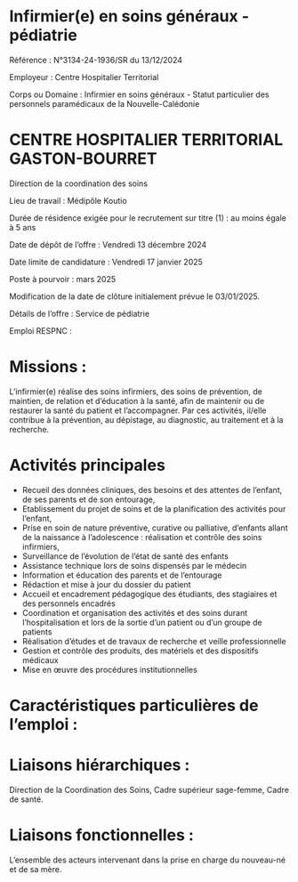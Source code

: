 # Infirmier(e) en soins généraux - pédiatrie

Référence : N°3134-24-1936/SR du 13/12/2024

Employeur : Centre Hospitalier Territorial

Corps ou Domaine : Infirmier en soins généraux - Statut particulier des personnels paramédicaux de la Nouvelle-Calédonie

# CENTRE HOSPITALIER TERRITORIAL GASTON-BOURRET

Direction de la coordination des soins

Lieu de travail : Médipôle Koutio

Durée de résidence exigée pour le recrutement sur titre (1) : au moins égale à 5 ans

Date de dépôt de l’offre : Vendredi 13 décembre 2024

Date limite de candidature : Vendredi 17 janvier 2025

Poste à pourvoir : mars 2025

Modification de la date de clôture initialement prévue le 03/01/2025.

Détails de l’offre : Service de pédiatrie

Emploi RESPNC :

# Missions :

L’infirmier(e) réalise des soins infirmiers, des soins de prévention, de maintien, de relation et d’éducation à la santé, afin de maintenir ou de restaurer la santé du patient et l’accompagner. Par ces activités, il/elle contribue à la prévention, au dépistage, au diagnostic, au traitement et à la recherche.

# Activités principales

- Recueil des données cliniques, des besoins et des attentes de l’enfant, de ses parents et de son entourage,
- Etablissement du projet de soins et de la planification des activités pour l’enfant,
- Prise en soin de nature préventive, curative ou palliative, d’enfants allant de la naissance à l’adolescence : réalisation et contrôle des soins infirmiers,
- Surveillance de l’évolution de l’état de santé des enfants
- Assistance technique lors de soins dispensés par le médecin
- Information et éducation des parents et de l’entourage
- Rédaction et mise à jour du dossier du patient
- Accueil et encadrement pédagogique des étudiants, des stagiaires et des personnels encadrés
- Coordination et organisation des activités et des soins durant l’hospitalisation et lors de la sortie d’un patient ou d’un groupe de patients
- Réalisation d’études et de travaux de recherche et veille professionnelle
- Gestion et contrôle des produits, des matériels et des dispositifs médicaux
- Mise en œuvre des procédures institutionnelles

# Caractéristiques particulières de l’emploi :

# Liaisons hiérarchiques :

Direction de la Coordination des Soins, Cadre supérieur sage-femme, Cadre de santé.

# Liaisons fonctionnelles :

L’ensemble des acteurs intervenant dans la prise en charge du nouveau-né et de sa mère.